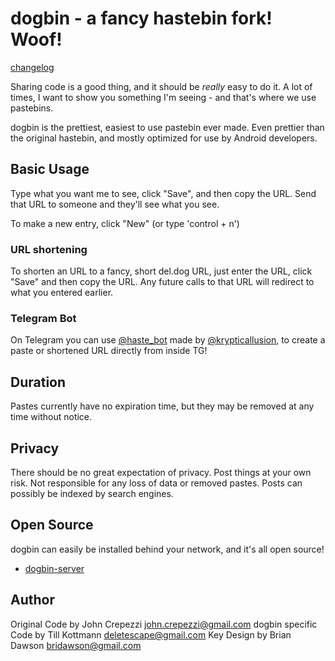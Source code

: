 # dogbin - a fancy hastebin fork! Woof!

[changelog](/changelog)

Sharing code is a good thing, and it should be _really_ easy to do it.
A lot of times, I want to show you something I'm seeing - and that's where we
use pastebins.

dogbin is the prettiest, easiest to use pastebin ever made. Even prettier than
the original hastebin, and mostly optimized for use by Android developers.

## Basic Usage

Type what you want me to see, click "Save", and then copy the URL.  Send that
URL to someone and they'll see what you see.

To make a new entry, click "New" (or type 'control + n')

### URL shortening

To shorten an URL to a fancy, short del.dog URL, just enter the URL, click "Save"
and then copy the URL. Any future calls to that URL will redirect to what you entered
earlier.

### Telegram Bot

On Telegram you can use [@haste_bot](https://t.me/haste_bot) made by
[@krypticallusion](https://t.me/krypticallusion), to create a paste or shortened
URL directly from inside TG!


## Duration

Pastes currently have no expiration time, but they may be removed at any time
without notice.

## Privacy

There should be no great expectation of privacy. Post things at your own risk.
Not responsible for any loss of data or removed pastes. Posts can possibly be indexed
by search engines.

## Open Source

dogbin can easily be installed behind your network, and it's all open source!

* [dogbin-server](https://github.com/deletescape/dogin-server)

## Author

Original Code by John Crepezzi <john.crepezzi@gmail.com>
dogbin specific Code by Till Kottmann <deletescape@gmail.com>
Key Design by Brian Dawson <bridawson@gmail.com>
